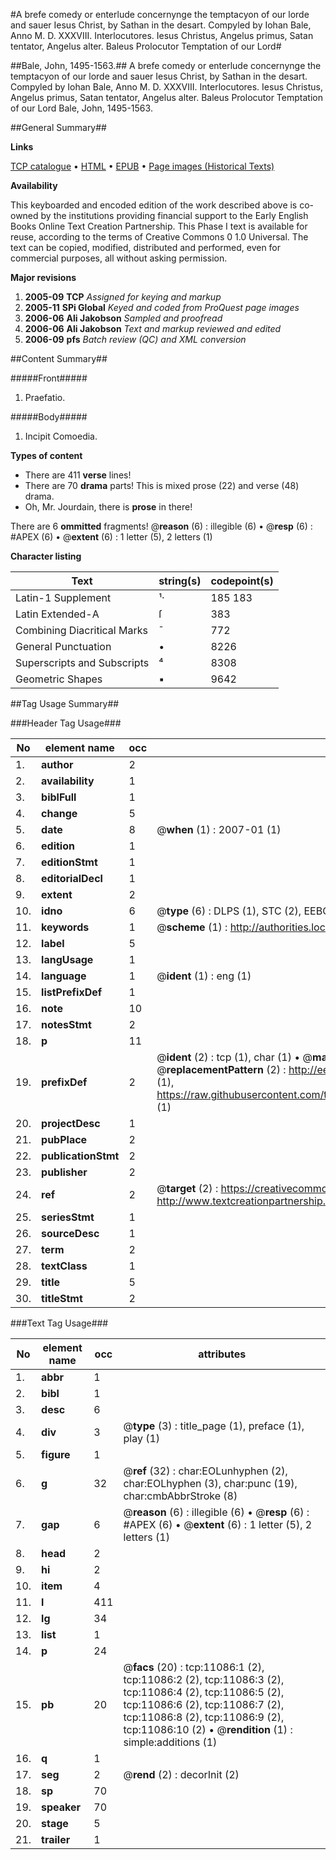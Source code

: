 #A brefe comedy or enterlude concernynge the temptacyon of our lorde and sauer Iesus Christ, by Sathan in the desart. Compyled by Iohan Bale, Anno M. D. XXXVIII. Interlocutores. Iesus Christus, Angelus primus, Satan tentator, Angelus alter. Baleus Prolocutor Temptation of our Lord#

##Bale, John, 1495-1563.##
A brefe comedy or enterlude concernynge the temptacyon of our lorde and sauer Iesus Christ, by Sathan in the desart. Compyled by Iohan Bale, Anno M. D. XXXVIII. Interlocutores. Iesus Christus, Angelus primus, Satan tentator, Angelus alter. Baleus Prolocutor
Temptation of our Lord
Bale, John, 1495-1563.

##General Summary##

**Links**

[TCP catalogue](http://www.ota.ox.ac.uk/tcp/)  • 
[HTML](http://tei.it.ox.ac.uk/tcp/Texts-HTML/free/A02/A02658.html)  • 
[EPUB](http://tei.it.ox.ac.uk/tcp/Texts-EPUB/free/A02/A02658.epub) • 
[Page images (Historical Texts)](https://data.historicaltexts.jisc.ac.uk/view?pubId=eebo-99846138e&pageId=eebo-99846138e-11086-1)

**Availability**

This keyboarded and encoded edition of the
	       work described above is co-owned by the institutions
	       providing financial support to the Early English Books
	       Online Text Creation Partnership. This Phase I text is
	       available for reuse, according to the terms of Creative
	       Commons 0 1.0 Universal. The text can be copied,
	       modified, distributed and performed, even for
	       commercial purposes, all without asking permission.

**Major revisions**

1. __2005-09__ __TCP__ *Assigned for keying and markup*
1. __2005-11__ __SPi Global__ *Keyed and coded from ProQuest page images*
1. __2006-06__ __Ali Jakobson__ *Sampled and proofread*
1. __2006-06__ __Ali Jakobson__ *Text and markup reviewed and edited*
1. __2006-09__ __pfs__ *Batch review (QC) and XML conversion*

##Content Summary##

#####Front#####

1. Praefatio.

#####Body#####

1. Incipit Comoedia.

**Types of content**

  * There are 411 **verse** lines!
  * There are 70 **drama** parts! This is mixed prose (22) and verse (48) drama.
  * Oh, Mr. Jourdain, there is **prose** in there!

There are 6 **ommitted** fragments! 
 @__reason__ (6) : illegible (6)  •  @__resp__ (6) : #APEX (6)  •  @__extent__ (6) : 1 letter (5), 2 letters (1)

**Character listing**


|Text|string(s)|codepoint(s)|
|---|---|---|
|Latin-1 Supplement|¹·|185 183|
|Latin Extended-A|ſ|383|
|Combining             Diacritical Marks|̄|772|
|General Punctuation|•|8226|
|Superscripts             and Subscripts|⁴|8308|
|Geometric Shapes|▪|9642|

##Tag Usage Summary##

###Header Tag Usage###

|No|element name|occ|attributes|
|---|---|---|---|
|1.|__author__|2||
|2.|__availability__|1||
|3.|__biblFull__|1||
|4.|__change__|5||
|5.|__date__|8| @__when__ (1) : 2007-01 (1)|
|6.|__edition__|1||
|7.|__editionStmt__|1||
|8.|__editorialDecl__|1||
|9.|__extent__|2||
|10.|__idno__|6| @__type__ (6) : DLPS (1), STC (2), EEBO-CITATION (1), PROQUEST (1), VID (1)|
|11.|__keywords__|1| @__scheme__ (1) : http://authorities.loc.gov/ (1)|
|12.|__label__|5||
|13.|__langUsage__|1||
|14.|__language__|1| @__ident__ (1) : eng (1)|
|15.|__listPrefixDef__|1||
|16.|__note__|10||
|17.|__notesStmt__|2||
|18.|__p__|11||
|19.|__prefixDef__|2| @__ident__ (2) : tcp (1), char (1)  •  @__matchPattern__ (2) : ([0-9\-]+):([0-9IVX]+) (1), (.+) (1)  •  @__replacementPattern__ (2) : http://eebo.chadwyck.com/downloadtiff?vid=$1&page=$2 (1), https://raw.githubusercontent.com/textcreationpartnership/Texts/master/tcpchars.xml#$1 (1)|
|20.|__projectDesc__|1||
|21.|__pubPlace__|2||
|22.|__publicationStmt__|2||
|23.|__publisher__|2||
|24.|__ref__|2| @__target__ (2) : https://creativecommons.org/publicdomain/zero/1.0/ (1), http://www.textcreationpartnership.org/docs/. (1)|
|25.|__seriesStmt__|1||
|26.|__sourceDesc__|1||
|27.|__term__|2||
|28.|__textClass__|1||
|29.|__title__|5||
|30.|__titleStmt__|2||


###Text Tag Usage###

|No|element name|occ|attributes|
|---|---|---|---|
|1.|__abbr__|1||
|2.|__bibl__|1||
|3.|__desc__|6||
|4.|__div__|3| @__type__ (3) : title_page (1), preface (1), play (1)|
|5.|__figure__|1||
|6.|__g__|32| @__ref__ (32) : char:EOLunhyphen (2), char:EOLhyphen (3), char:punc (19), char:cmbAbbrStroke (8)|
|7.|__gap__|6| @__reason__ (6) : illegible (6)  •  @__resp__ (6) : #APEX (6)  •  @__extent__ (6) : 1 letter (5), 2 letters (1)|
|8.|__head__|2||
|9.|__hi__|2||
|10.|__item__|4||
|11.|__l__|411||
|12.|__lg__|34||
|13.|__list__|1||
|14.|__p__|24||
|15.|__pb__|20| @__facs__ (20) : tcp:11086:1 (2), tcp:11086:2 (2), tcp:11086:3 (2), tcp:11086:4 (2), tcp:11086:5 (2), tcp:11086:6 (2), tcp:11086:7 (2), tcp:11086:8 (2), tcp:11086:9 (2), tcp:11086:10 (2)  •  @__rendition__ (1) : simple:additions (1)|
|16.|__q__|1||
|17.|__seg__|2| @__rend__ (2) : decorInit (2)|
|18.|__sp__|70||
|19.|__speaker__|70||
|20.|__stage__|5||
|21.|__trailer__|1||
